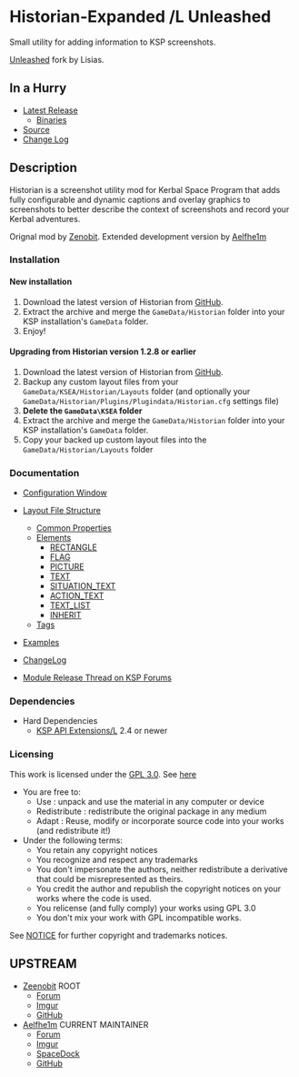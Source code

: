 # Historian-Expanded /L Unleashed

Small utility for adding information to KSP screenshots.

[Unleashed](https://ksp.lisias.net/add-ons-unleashed/) fork by Lisias.


## In a Hurry

* [Latest Release](https://github.com/net-lisias-kspu/Historian/releases)
	+ [Binaries](https://github.com/net-lisias-kspu/Historian/tree/Archive)
* [Source](https://github.com/net-lisias-kspu/Historian)
* [Change Log](./CHANGE_LOG.md)


## Description

Historian is a screenshot utility mod for Kerbal Space Program that adds fully configurable and dynamic captions and overlay graphics to screenshots to better describe the context of screenshots and record your Kerbal adventures.

Orignal mod by [Zenobit](https://github.com/Zeenobit/). Extended development version by [Aelfhe1m](https://forum.kerbalspaceprogram.com/index.php?/profile/142910-aelfhe1m/)

### Installation

#### New installation
1. Download the latest version of Historian from [GitHub](https://github.com/Aelfhe1m/Historian-Expanded/releases).
2. Extract the archive and merge the `GameData/Historian` folder into your KSP installation's `GameData` folder.
3. Enjoy!

#### Upgrading from Historian version 1.2.8 or earlier
1. Download the latest version of Historian from [GitHub](https://github.com/Aelfhe1m/Historian-Expanded/releases).
2. Backup any custom layout files from your `GameData/KSEA/Historian/Layouts` folder (and optionally your `GameData/Historian/Plugins/Plugindata/Historian.cfg` settings file)
3. **Delete the `GameData\KSEA` folder**
4. Extract the archive and merge the `GameData/Historian` folder into your KSP installation's `GameData` folder.
5. Copy your backed up custom layout files into the `GameData/Historian/Layouts` folder 

### Documentation

* [Configuration Window](Documentation/ConfigWindow.md)
* [Layout File Structure](Documentation/Layout.md)
  * [Common Properties](Documentation/Layout-Common.md)
  * [Elements](Documentation/Layout-Elements.md)
    * [RECTANGLE](Documentation/Rectangle.md)
    * [FLAG](Documentation/Flag.md)
    * [PICTURE](Documentation/Picture.md)
    * [TEXT](Documentation/Text.md)
    * [SITUATION_TEXT](Documentation/Situation_Text.md)
    * [ACTION_TEXT](Documentation/Action_Text.md)
    * [TEXT_LIST](Documentation/Text_List.md)
    * [INHERIT](Documentation/Inherit.md)
  * [Tags](Documentation/Tags.md)
* [Examples](Documentation/Examples.md)
* [ChangeLog](Documentation/changelog.md)

* [Module Release Thread on KSP Forums](http://forum.kerbalspaceprogram.com/index.php?/topic/138848-122-historian-expanded/)

### Dependencies

* Hard Dependencies
	* [KSP API Extensions/L](https://github.com/net-lisias-ksp/KSPAPIExtensions) 2.4 or newer 

### Licensing

This work is licensed under the [GPL 3.0](https://www.gnu.org/licenses/gpl-3.0.txt). See [here](./LICENSE)

+ You are free to:
	- Use : unpack and use the material in any computer or device
	- Redistribute : redistribute the original package in any medium
	- Adapt : Reuse, modify or incorporate source code into your works (and redistribute it!) 
+ Under the following terms:
	- You retain any copyright notices
	- You recognize and respect any trademarks
	- You don't impersonate the authors, neither redistribute a derivative that could be misrepresented as theirs.
	- You credit the author and republish the copyright notices on your works where the code is used.
	- You relicense (and fully comply) your works using GPL 3.0
	- You don't mix your work with GPL incompatible works.

See [NOTICE](./NOTICE) for further copyright and trademarks notices.


## UPSTREAM

* [Zeenobit](https://forum.kerbalspaceprogram.com/index.php?/profile/125578-zeenobit/) ROOT
	+ [Forum](https://forum.kerbalspaceprogram.com/index.php?/topic/109913-104-historian-v111-dynamic-screenshot-captions-august-5th-2015/)
	+ [Imgur](https://imgur.com/a/w07sL) 
	+ [GitHub](https://github.com/Zeenobit/Historian)
* [Aelfhe1m](https://forum.kerbalspaceprogram.com/index.php?/profile/142910-aelfhe1m/) CURRENT MAINTAINER
	+ [Forum](https://forum.kerbalspaceprogram.com/index.php?/topic/138848-131-historian-expanded/&)
	+ [Imgur](https://imgur.com/a/W4hAp)
	+ [SpaceDock](https://spacedock.info/mod/1545/Historian%20Expanded)
	+ [GitHub](https://github.com/Aelfhe1m/Historian-Expanded)
